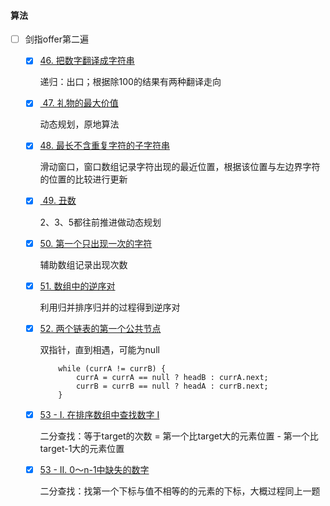 #### 算法

- [ ] 剑指offer第二遍

  - [x] [46. 把数字翻译成字符串](https://leetcode-cn.com/problems/ba-shu-zi-fan-yi-cheng-zi-fu-chuan-lcof/)

    递归：出口；根据除100的结果有两种翻译走向

  - [x] [ 47. 礼物的最大价值](https://leetcode-cn.com/problems/li-wu-de-zui-da-jie-zhi-lcof/)

    动态规划，原地算法

  - [x] [48. 最长不含重复字符的子字符串](https://leetcode-cn.com/problems/zui-chang-bu-han-zhong-fu-zi-fu-de-zi-zi-fu-chuan-lcof/)

    滑动窗口，窗口数组记录字符出现的最近位置，根据该位置与左边界字符的位置的比较进行更新

  - [x] [ 49. 丑数](https://leetcode-cn.com/problems/chou-shu-lcof/)

    2、3、5都往前推进做动态规划

  - [x] [50. 第一个只出现一次的字符](https://leetcode-cn.com/problems/di-yi-ge-zhi-chu-xian-yi-ci-de-zi-fu-lcof/)

    辅助数组记录出现次数

  - [x] [51. 数组中的逆序对](https://leetcode-cn.com/problems/shu-zu-zhong-de-ni-xu-dui-lcof/)

    利用归并排序归并的过程得到逆序对

  - [x] [52. 两个链表的第一个公共节点](https://leetcode-cn.com/problems/liang-ge-lian-biao-de-di-yi-ge-gong-gong-jie-dian-lcof/)

    双指针，直到相遇，可能为null

    ```
        while (currA != currB) {
            currA = currA == null ? headB : currA.next;
            currB = currB == null ? headA : currB.next;
        }
    ```

  - [x] [53 - I. 在排序数组中查找数字 I](https://leetcode-cn.com/problems/zai-pai-xu-shu-zu-zhong-cha-zhao-shu-zi-lcof/)

    二分查找：等于target的次数 = 第一个比target大的元素位置 - 第一个比target-1大的元素位置

  - [x] [53 - II. 0～n-1中缺失的数字](https://leetcode-cn.com/problems/que-shi-de-shu-zi-lcof/)

    二分查找：找第一个下标与值不相等的的元素的下标，大概过程同上一题
